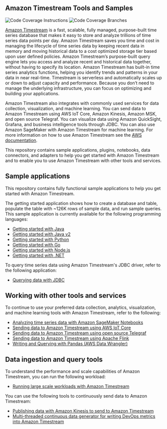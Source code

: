 ## Amazon Timestream Tools and Samples 

![Code Coverage Instructions](../../../.github/badges/jacoco.svg)
![Code Coverage Branches](../../../.github/badges/branches.svg)

[Amazon Timestream](https://aws.amazon.com/timestream/) is a fast, scalable, fully managed, purpose-built time series database that makes it easy to store and
 analyze trillions of time series data points per day. Amazon Timestream saves you time and cost in managing the 
 lifecycle of time series data by keeping recent data in memory and moving historical data to a cost optimized storage 
 tier based upon user defined policies. Amazon Timestream’s purpose-built query engine lets you access and analyze 
 recent and historical data together, without having to specify its location. Amazon Timestream has built-in time series
  analytics functions, helping you identify trends and patterns in your data in near real-time. Timestream is serverless
   and automatically scales up or down to adjust capacity and performance. Because you don’t need to manage the 
   underlying infrastructure, you can focus on optimizing and building your applications.

Amazon Timestream also integrates with commonly used services for data collection, visualization, and machine learning. 
You can send data to Amazon Timestream using AWS IoT Core, Amazon Kinesis, Amazon MSK, and open source Telegraf. 
You can visualize data using Amazon QuickSight, Grafana, and business intelligence tools through JDBC. You can also use
Amazon SageMaker with Amazon Timestream for machine learning. For more information on how to use Amazon Timestream see the [AWS documentation](https://docs.aws.amazon.com/timestream/latest/developerguide/index.html).

This repository contains sample applications, plugins, notebooks, data connectors, and adapters to help you get 
started with Amazon Timestream and to enable you to use Amazon Timestream with other tools and services. 


## Sample applications
This repository contains fully functional sample applications to help you get started with Amazon Timestream. 

The getting started application shows how to create a database and table, populate the table with ~126K rows of sample data, and run sample queries. 
This sample application is currently available for the following programming languages:

* [Getting started with Java](https://github.com/awslabs/amazon-timestream-tools/blob/master/sample_apps_reinvent2021/java/)
* [Getting started with Java v2](https://github.com/awslabs/amazon-timestream-tools/blob/master/sample_apps_reinvent2021/javaV2/)
* [Getting started with Python](https://github.com/awslabs/amazon-timestream-tools/blob/master/sample_apps_reinvent2021/python/)
* [Getting started with Go](https://github.com/awslabs/amazon-timestream-tools/blob/master/sample_apps_reinvent2021/go/)
* [Getting started with Node.js](https://github.com/awslabs/amazon-timestream-tools/blob/master/sample_apps_reinvent2021/js/)
* [Getting started with .NET](https://github.com/awslabs/amazon-timestream-tools/blob/master/sample_apps_reinvent2021/dotnet/)

To query time series data using Amazon Timestream's JDBC driver, refer to the following application:
* [Querying data with JDBC](https://github.com/awslabs/amazon-timestream-tools/tree/mainline/integrations/jdbc)


## Working with other tools and services
To continue to use your preferred data collection, analytics, visualization, and machine learning tools with Amazon Timestream, refer to the following:

* [Analyzing time series data with Amazon SageMaker Notebooks](https://github.com/awslabs/amazon-timestream-tools/blob/master/integrations/sagemaker/)
* [Sending data to Amazon Timestream using AWS IoT Core](https://github.com/awslabs/amazon-timestream-tools/blob/master/integrations/iot_core/)
* [Sending data to Amazon Timestream using open source Telegraf](https://github.com/awslabs/amazon-timestream-tools/tree/master/integrations/telegraf/)
* [Sending data to Amazon Timestream using Apache Flink](https://github.com/awslabs/amazon-timestream-tools/blob/master/integrations/flink_connector/)
* [Writing and Querying with Pandas (AWS Data Wrangler)](https://github.com/awslabs/amazon-timestream-tools/blob/master/integrations/pandas/)


## Data ingestion and query tools
To understand the performance and scale capabilities of Amazon Timestream, you can run the following workload:
* [Running large scale workloads with Amazon Timestream](https://github.com/awslabs/amazon-timestream-tools/tree/master/tools/perf-scale-workload/)

You can use the following tools to continuously send data to Amazon Timestream:
* [Publishing data with Amazon Kinesis to send to Amazon Timestream](https://github.com/awslabs/amazon-timestream-tools/blob/master/tools/kinesis_ingestor/)
* [Multi-threaded continuous data generator for writing DevOps metrics into Amazon Timestream](https://github.com/awslabs/amazon-timestream-tools/blob/master/tools/continuous-ingestor/)



